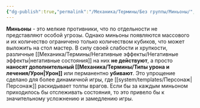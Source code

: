 ```yaml
---
{"dg-publish":true,"permalink":"/Механика/Термины/Без группы/Миньоны/","noteIcon":"","created":"2025-08-21T13:47:43.948+03:00","updated":"2025-07-29T23:53:02.093+03:00"}
---
```


**Миньоны** - это мелкие противники, что по отдельности не представляют особой угрозы. Однако миньоны появляются массового и их количество ограничено только количеством кубиков, что может выложить на стол мастер. 
В силу своей слабости и хрупкости, различные [[Механика/Термины/Негативные эффекты/Негативные эффекты\|негативные состояния]] на них **не действуют**, а просто **наносят дополнительный [[Механика/Термины/Типы урона и лечения/Урон\|Урон]]** или перманентно **убивают**. Это упрощение сделано для более динамичной игры, где [[system/templates/Персонаж\|Персонаж]] раскидывает толпы врагов. Если бы за каждым миньоном приходилось бы отслеживать состояния, то это привело бы к значительному усложнению и замедлению игры. 